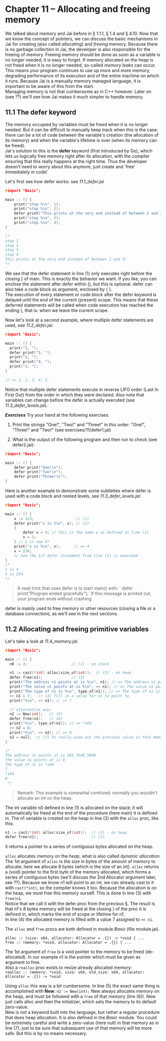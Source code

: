 # Chapter 11 – Allocating and freeing memory

We talked about memory and Jai before in § 1.1.1, § 1.4 and § 4.10.
Now that we know the concept of pointers, we can discuss the basic mechanisms in Jai for creating (also called _allocating_) and _freeing_ memory.
Because there is no garbage collection in Jai, the developer is also responsible for the freeing of memory. Freeing memory should be done as soon as a variable is no longer needed, it is easy to forget.
If memory allocated on the heap is not freed when it is no longer needed, so-called _memory leaks_ can occur. This means your program continues to use up more and more memory, degrading performance of its execution and of the entire machine on which it runs.
Because Jai is a manually memory managed language, it is important to be aware of this from the start.  
Managing memory is not that cumbersome as in C++ however. Later on (see ??) we'll see how Jai makes it much simpler to handle memory. 

## 11.1 The defer keyword
The memory occupied by variables must be freed when it is no longer needed. But it can be difficult to manually keep track when this is the case; there can be a lot of code between the variable's creation (the allocation of its memory) and when the variable's lifetime is over (when its memory can be freed).  
Jai's solution to this is the **defer** keyword (first introduced by Go), which lets us logically free memory right after its allocation, with the compiler ensuring that this really happens at the right time. Thus the developer doesn't need to worry about this anymore, just create and 'free' immediately in code!  

Let's first see how defer works: see _11.1_defer.jai_
```c++
#import "Basic";

main :: () {
    print("step %\n", 1);
    print("step %\n", 2);
    defer print("This prints at the very end instead of between 2 and 3!\n"); // (1)
    print("step %\n", 3);
    print("step %\n", 4);
}

/*
step 1
step 2
step 3
step 4
This prints at the very end instead of between 2 and 3!
*/
```

We see that the defer statement in line (1) only executes right before the closing } of main. This is exactly the behavior we want. If you like, you can enclose the statement after defer within (), but this is optional. defer can also take a code block as argument, enclosed by { }.    
The execution of every statement or code block after the defer keyword is delayed until the end of the current (present) scope. This means that these deferred statements will be called when code execution has reached the ending }, that is: when we leave the current scope.

Now let's look at a second example, where multiple defer statements are used, see  _11.2_defer.jai_:
```c++
#import "Basic";

main :: () {
  print("1, ");
  defer print("5, ");
  print("2, ");
  defer print("4, ");
  print("3, ");
}

// => 1, 2, 3, 4, 5,
```
Notice that multiple defer statements execute in reverse LIFO order (Last In First Out) from the order in which they were declared. Also note that variables can change before the defer is actually executed (see _11.3_defer_levels.jai_).

***Exercises***
Try your hand at the following exercises.

1) Print the strings "One!", "Two!" and "Three!" in this order:
"One!", "Three!" and "Two!" (see exercises/11/defer1.jai)

2) What is the output of the following program and then run to check (see defer2.jai):
```c++   
#import "Basic";

main :: () {
    defer print("One!\n");
    defer print("Two!\n");
    defer print("Three!\n");
}
```
Here is another example to demonstrate some subtleties where defer is used with a code block and nested levels, see _11.3_defer_levels.jai_:

```c++   
#import "Basic";

main :: () {
    x := 123;                   // (1)
    defer print("x is %\n", x); // (2)
    {
        defer x = 4; // this is the same x as defined in line (1)
        x = 2;
    } // x is now 4!
    print("x is %\n", x);      // => 4
    x = 234;
    // now the 1st defer statement from line (2) is executed
}
/*
x is 4
x is 234
*/
```

> A neat trick that uses defer is to start main() with:
> ´ defer print("Program ended gracefully");´
> If this message is printed out, your program ends without crashing

defer is mainly used to free memory or other resources (closing a file or a database connection), as we'll see in the next sections.

## 11.2 Allocating and freeing primitive variables
Let's take a look at _11.4_memory.jai_:

```c++
#import "Basic";

main :: () {
  n0 := 3;                    // (1) - on stack

  n1 := cast(*int) alloc(size_of(int));  // (2) - on heap
  defer free(n1);             // (3)
  print("The address n1 points at is %\n", n1); // => The address n1 points at is 2ad_131f_5700
  print("The value n1 points at is %\n", << n1); // => The value n1 points at is 0
  print("The type of n1 is %\n", type_of(n1)); // => The type of n1 is *s64
  << n1 = 7;   // (4) fill in a value for n1 to point to
  print("%\n", << n1); // => 7

  // alternative way:
  n2 := New(int);   // (5)
  defer free(n2);   // (6)
  print("%\n", type_of(n2)); // => *s64
  << n2 = 8;
  print("%\n", << n2); // => 8
  n2 = null;  // (7) to really wipe out the previous value in that memory location
}

/*
The address n1 points at is 264_7bd6_5840
The value n1 points at is 0   
The type of n1 is *s64        
7
*s64
8
 */
```
> Remark: This example is somewhat contrived: normally you wouldn't allocate an int on the heap.

The int variable n0 defined in line (1) is allocated on the stack; it will automatically be freed at the end of the procedure (here main) it is defined in.
The n1 variable is created on the heap in line (2) with the `alloc` proc, like this:

```c++
n1 := cast(*int) alloc(size_of(int));  // (2) - on heap
defer free(n1);                        // (3)
```
it returns a pointer to a series of contiguous bytes allocated on the heap.

`alloc` allocates memory on the _heap_, what is also called _dynamic allocation_. The 1st argument of `alloc` is the size in bytes of the amount of memory to allocate; here we allocate 8 bytes (which is the size of an int). `alloc` returns a (void) pointer to the first byte of the memory allocated, which forms a series of contiguous bytes (we'll discuss the 2nd Allocator argument later, see ??). Because we know n1 will point to an int, we can already cast to it with `cast(*int)`, so the compiler knows it too. Because the allocation is on the heap, we must free this memory ourself. This is done in line (3) with `free(n1`.  
Notice that we call it with the defer proc from the previous §. The result is that n1's 8 bytes memory will be freed at the closing } of the proc it is defined in, which marks the end of scope or lifetime for n1.  
In line (4) the allocated memory is filled with a value 7 assigned to `<< n1`.

The `alloc` and `free` procs are both defined in module _Basic_ (file module.jai).  
  
`alloc :: (size: s64, allocator: Allocator = .{}) -> *void { ...`  
`free :: (memory: *void, allocator: Allocator = .{}) { ...`

The 1st argument of `free` is a void pointer to the memory to be freed (de-allocated). In our example n1 is the pointer which must be given as argument to free.   
Also a  `realloc` proc exists to resize already allocated memory:  
`realloc :: (memory: *void, size: s64, old_size: s64, allocator: Allocator = .{}) -> *void`


Using `alloc` this way is a bit cumbersome. In line (5) the exact same thing is accomplished with **New**:  `n2 := New(int);`
New always allocates memory on the heap, and must be followed with a `free` of that memory (line (6)). New just calls alloc and then the initializer, which sets the memory to its default zero-value.  
New is not a keyword built into the language, but rather a regular procedure that does heap allocation. It is also defined in the _Basic_ module. 
You could be extremely careful and write a zero-value (here null) in that memory as in line (7), just to be sure that subsequent use of that memory will be more safe. But this is by no means necessary.